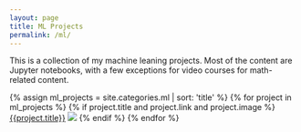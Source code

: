 ```yaml
---
layout: page
title: ML Projects
permalink: /ml/
---
```


<div class="page">
  <p class=message>This is a collection of my machine leaning projects. Most of the content are Jupyter notebooks, with a few exceptions for video courses for math-related content.</p>
  {% assign ml_projects = site.categories.ml | sort: 'title' %}
  {% for project in ml_projects %}
    {% if project.title and project.link and project.image %}
        <a href="{{project.link}}">{{project.title}}</a>
        <img src="{{project.image}}">
    {% endif %}
  {% endfor %}
</div>


